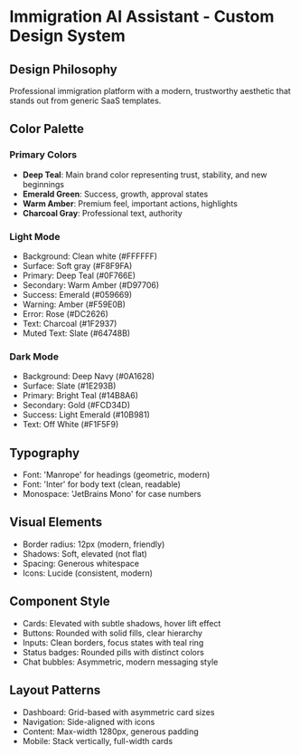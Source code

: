 # Immigration AI Assistant - Custom Design System

## Design Philosophy
Professional immigration platform with a modern, trustworthy aesthetic that stands out from generic SaaS templates.

## Color Palette

### Primary Colors
- **Deep Teal**: Main brand color representing trust, stability, and new beginnings
- **Emerald Green**: Success, growth, approval states
- **Warm Amber**: Premium feel, important actions, highlights
- **Charcoal Gray**: Professional text, authority

### Light Mode
- Background: Clean white (#FFFFFF)
- Surface: Soft gray (#F8F9FA)
- Primary: Deep Teal (#0F766E)
- Secondary: Warm Amber (#D97706)
- Success: Emerald (#059669)
- Warning: Amber (#F59E0B)
- Error: Rose (#DC2626)
- Text: Charcoal (#1F2937)
- Muted Text: Slate (#64748B)

### Dark Mode
- Background: Deep Navy (#0A1628)
- Surface: Slate (#1E293B)
- Primary: Bright Teal (#14B8A6)
- Secondary: Gold (#FCD34D)
- Success: Light Emerald (#10B981)
- Text: Off White (#F1F5F9)

## Typography
- Font: 'Manrope' for headings (geometric, modern)
- Font: 'Inter' for body text (clean, readable)
- Monospace: 'JetBrains Mono' for case numbers

## Visual Elements
- Border radius: 12px (modern, friendly)
- Shadows: Soft, elevated (not flat)
- Spacing: Generous whitespace
- Icons: Lucide (consistent, modern)

## Component Style
- Cards: Elevated with subtle shadows, hover lift effect
- Buttons: Rounded with solid fills, clear hierarchy
- Inputs: Clean borders, focus states with teal ring
- Status badges: Rounded pills with distinct colors
- Chat bubbles: Asymmetric, modern messaging style

## Layout Patterns
- Dashboard: Grid-based with asymmetric card sizes
- Navigation: Side-aligned with icons
- Content: Max-width 1280px, generous padding
- Mobile: Stack vertically, full-width cards
